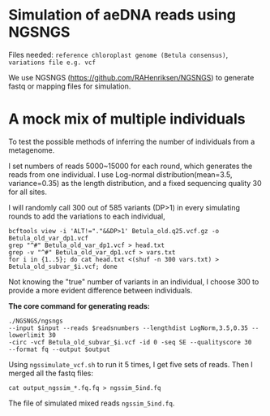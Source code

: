 # Simulation of aeDNA reads using NGSNGS

Files needed: 
`reference chloroplast genome (Betula consensus)`, `variations file e.g. vcf`

We use NGSNGS (https://github.com/RAHenriksen/NGSNGS) to generate fastq or mapping files for simulation.

# A mock mix of multiple individuals 

To test the possible methods of inferring the number of individuals from a metagenome.

I set numbers of reads 5000~15000 for each round, which generates the reads from one individual. I use Log-normal distribution(mean=3.5, variance=0.35) as the length distribution, and a fixed sequencing quality 30 for all sites. 

I will randomly call 300 out of 585 variants (DP>1) in every simulating rounds to add the variations to each individual,
```
bcftools view -i 'ALT!="."&&DP>1' Betula_old.q25.vcf.gz -o Betula_old_var_dp1.vcf
grep "^#" Betula_old_var_dp1.vcf > head.txt
grep -v "^#" Betula_old_var_dp1.vcf > vars.txt
for i in {1..5}; do cat head.txt <(shuf -n 300 vars.txt) > Betula_old_subvar_$i.vcf; done
```

Not knowing the "true" number of variants in an individual, I choose 300 to provide a more evident difference between individuals.

**The core command for generating reads:**

```
./NGSNGS/ngsngs
--input $input --reads $readsnumbers --lengthdist LogNorm,3.5,0.35 --lowerlimit 30
-circ -vcf Betula_old_subvar_$i.vcf -id 0 -seq SE --qualityscore 30
--format fq --output $output
```

Using `ngssimulate_vcf.sh` to run it 5 times, I get five sets of reads. Then I merged all the fastq files:
```
cat output_ngssim_*.fq.fq > ngssim_5ind.fq
```

The file of simulated mixed reads `ngssim_5ind.fq`.
